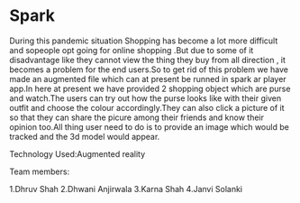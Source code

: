 # Spark

During this pandemic situation Shopping has become a lot more difficult and sopeople opt going for online shopping .But due to some of it disadvantage like they cannot view the thing they buy from all direction , it becomes a problem for the end users.So to get rid of this problem we have made an augmented file which can at present be runned in spark ar player app.In here at present we have provided 2 shopping object which are purse and watch.The users can try out how the purse looks like with their given outfit and choose the colour accordingly.They can also click a picture of it so that they can share the picure among their friends and know their opinion too.All thing user need to do is to provide an image which would be tracked and the 3d model would appear.

Technology Used:Augmented reality

Team members:

1.Dhruv Shah
2.Dhwani Anjirwala
3.Karna Shah
4.Janvi Solanki
